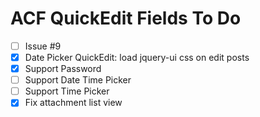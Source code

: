 ACF QuickEdit Fields To Do
==========================

 - [ ] Issue #9
 - [x] Date Picker QuickEdit: load jquery-ui css on edit posts
 - [x] Support Password
 - [ ] Support Date Time Picker
 - [ ] Support Time Picker
 - [x] Fix attachment list view